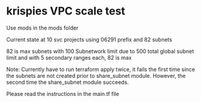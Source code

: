 # krispies VPC scale test

Use mods in the mods folder

Current state at 10 svc projects using 06291 prefix and 82 subnets

82 is max subnets with 100 Subnetwork limit due to 500 total global subnet limit and with 5 secondary ranges each, 82 is max

Note: Currently have to run terraform apply twice, it fails the first time since the subnets are not created prior to share_subnet module.  However, the second time the share_subnet module succeeds.

Please read the instructions in the main.tf file
